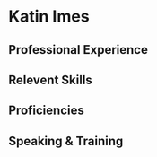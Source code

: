 # Katin Imes

## Professional Experience


## Relevent Skills


## Proficiencies


## Speaking & Training

